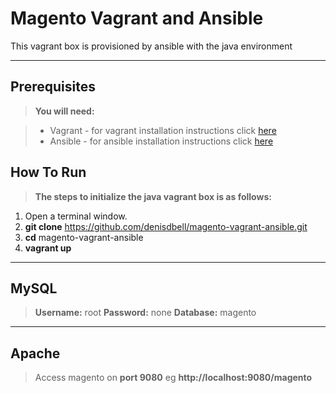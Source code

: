 Magento Vagrant and Ansible
=======================


This vagrant box is provisioned by ansible with the java environment

----------


Prerequisites
-------------
> **You will need:**

> - Vagrant - for vagrant installation instructions click [here](https://docs.vagrantup.com/v2/installation/)
> - Ansible - for ansible installation instructions click [here](http://docs.ansible.com/intro_installation.html#installation)

How To Run
-------------
> **The steps to initialize the java vagrant box is as follows:**

  1. Open a terminal window.
  2. **git clone**  https://github.com/denisdbell/magento-vagrant-ansible.git
  3. **cd** magento-vagrant-ansible 
  4. **vagrant up**

----------
MySQL
-------------
> **Username:** root **Password:** none
> **Database:** magento

----------
Apache
-------------
> Access magento on **port 9080** eg **http://localhost:9080/magento**
